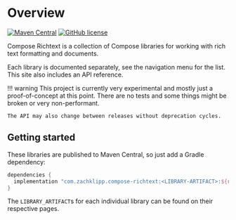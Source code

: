 # Overview

[![Maven Central](https://img.shields.io/maven-central/v/com.zachklipp.compose-richtext/richtext-ui.svg?label=Maven%20Central)](https://search.maven.org/search?q=g:%22com.zachklipp.compose-richtext%22)
[![GitHub license](https://img.shields.io/badge/license-Apache%20License%202.0-blue.svg?style=flat)](https://www.apache.org/licenses/LICENSE-2.0)

Compose Richtext is a collection of Compose libraries for working with rich text formatting and
documents.

Each library is documented separately, see the navigation menu for the list. This site also includes
an API reference.

!!! warning
    This project is currently very experimental and mostly just a proof-of-concept at this point.
    There are no tests and some things might be broken or very non-performant.

    The API may also change between releases without deprecation cycles.

## Getting started

These libraries are published to Maven Central, so just add a Gradle dependency:

```groovy
dependencies {
  implementation "com.zachklipp.compose-richtext:<LIBRARY-ARTIFACT>:${richtext_version}"
}
```

The `LIBRARY_ARTIFACT`s for each individual library can be found on their respective pages.
